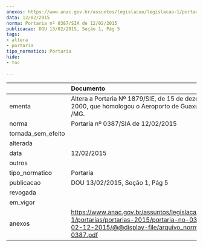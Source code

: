 ```yaml
---
anexos: https://www.anac.gov.br/assuntos/legislacao/legislacao-1/portarias/portarias-2015/portaria-no-0387-sia-de-02-12-2015/@@display-file/arquivo_norma/PA2015-0387.pdf
data: 12/02/2015
norma: Portaria nº 0387/SIA de 12/02/2015
publicacao: DOU 13/02/2015, Seção 1, Pág 5
tags:
- altera
- portaria
tipo_normatico: Portaria
hide: 
- toc 
 
---
```


|                    | Documento                                                                                                                                                         |
|:-------------------|:------------------------------------------------------------------------------------------------------------------------------------------------------------------|
| ementa             | Altera a Portaria Nº 1879/SIE, de 15 de dezembro de 2000, que homologou o Aeroporto de Guaxupé (SNGX) /MG.                                                        |
| norma              | Portaria nº 0387/SIA de 12/02/2015                                                                                                                                |
| tornada_sem_efeito |                                                                                                                                                                   |
| alterada           |                                                                                                                                                                   |
| data               | 12/02/2015                                                                                                                                                        |
| outros             |                                                                                                                                                                   |
| tipo_normatico     | Portaria                                                                                                                                                          |
| publicacao         | DOU 13/02/2015, Seção 1, Pág 5                                                                                                                                    |
| revogada           |                                                                                                                                                                   |
| em_vigor           |                                                                                                                                                                   |
| anexos             | https://www.anac.gov.br/assuntos/legislacao/legislacao-1/portarias/portarias-2015/portaria-no-0387-sia-de-02-12-2015/@@display-file/arquivo_norma/PA2015-0387.pdf |